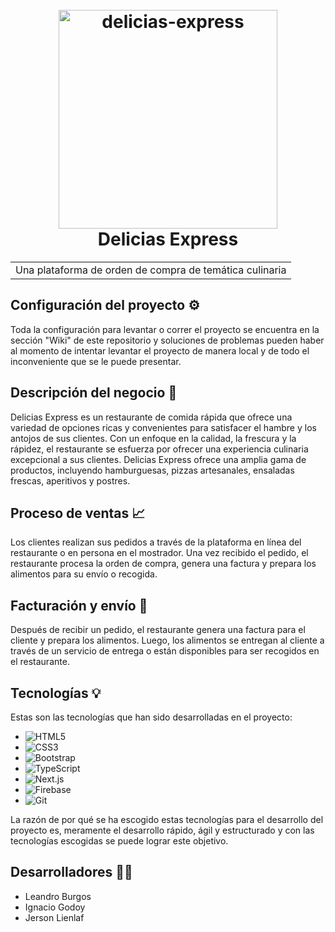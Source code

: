 <h1 align="center">
  <br>
  <img src="https://i.imgur.com/AXojE6p.png" alt="delicias-express" width="350" />
  <br>
    Delicias Express
  <br>
</h1>

<table align="center">
  <tr>
    <td>Una plataforma de orden de compra de temática culinaria</td>
  </tr>
</table>

## Configuración del proyecto ⚙️

Toda la configuración para levantar o correr el proyecto se encuentra en la sección "Wiki" de este repositorio y soluciones de problemas pueden haber al
momento de intentar levantar el proyecto de manera local y de todo el inconveniente que se le puede presentar.

## Descripción del negocio 📄

Delicias Express es un restaurante de comida rápida que ofrece una variedad de opciones ricas y convenientes para satisfacer el hambre y los antojos de sus clientes. Con un enfoque en la calidad, la frescura y la rápidez, el restaurante se esfuerza por ofrecer una experiencia culinaria excepcional a sus clientes. Delicias Express ofrece una amplia gama de productos, incluyendo hamburguesas, pizzas artesanales, ensaladas frescas, aperitivos y postres.

## Proceso de ventas 📈

Los clientes realizan sus pedidos a través de la plataforma en línea del restaurante o en persona en el mostrador. Una vez recibido el pedido, el restaurante procesa la
orden de compra, genera una factura y prepara los alimentos para su envío o recogida.

## Facturación y envío 🛵

Después de recibir un pedido, el restaurante genera una factura para el cliente y prepara los alimentos. Luego, los alimentos se entregan al cliente a través de un servicio
de entrega o están disponibles para ser recogidos en el restaurante.

## Tecnologías 💡

Estas son las tecnologías que han sido desarrolladas en el proyecto:

- ![HTML5](https://img.shields.io/badge/HTML5-E34F26.svg?style=for-the-badge&logo=HTML5&logoColor=white)
- ![CSS3](https://img.shields.io/badge/CSS3-1572B6.svg?style=for-the-badge&logo=CSS3&logoColor=white)
- ![Bootstrap](https://img.shields.io/badge/Bootstrap-7952B3?logo=bootstrap&logoColor=fff&style=for-the-badge)
- ![TypeScript](https://img.shields.io/badge/TypeScript-3178C6?logo=typescript&logoColor=fff&style=for-the-badge)
- ![Next.js](https://img.shields.io/badge/Next.js-000?logo=nextdotjs&logoColor=fff&style=for-the-badge)
- ![Firebase](https://img.shields.io/badge/Firebase-FFCA28?logo=firebase&logoColor=000&style=for-the-badge)
- ![Git](https://img.shields.io/badge/Git-F05032?logo=git&logoColor=fff&style=for-the-badge)

La razón de por qué se ha escogido estas tecnologías para el desarrollo del proyecto es, meramente el desarrollo rápido, ágil y estructurado y con las tecnologías escogidas se puede lograr este objetivo.

## Desarrolladores 🧑‍💻

- Leandro Burgos
- Ignacio Godoy
- Jerson Lienlaf
